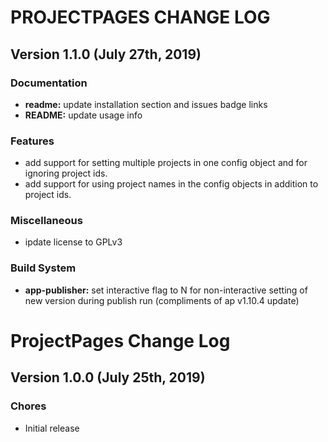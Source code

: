 # PROJECTPAGES CHANGE LOG

## Version 1.1.0 (July 27th, 2019)

### Documentation

- **readme:** update installation section and issues badge links
- **README:** update usage info

### Features

- add support for setting multiple projects in one config object and for ignoring project ids.
- add support for using project names in the config objects in addition to project ids.

### Miscellaneous

- ipdate license to GPLv3

### Build System

- **app-publisher:** set interactive flag to N for non-interactive setting of new version during publish run (compliments of ap v1.10.4 update)

# ProjectPages Change Log

## Version 1.0.0 (July 25th, 2019)

### Chores

- Initial release

